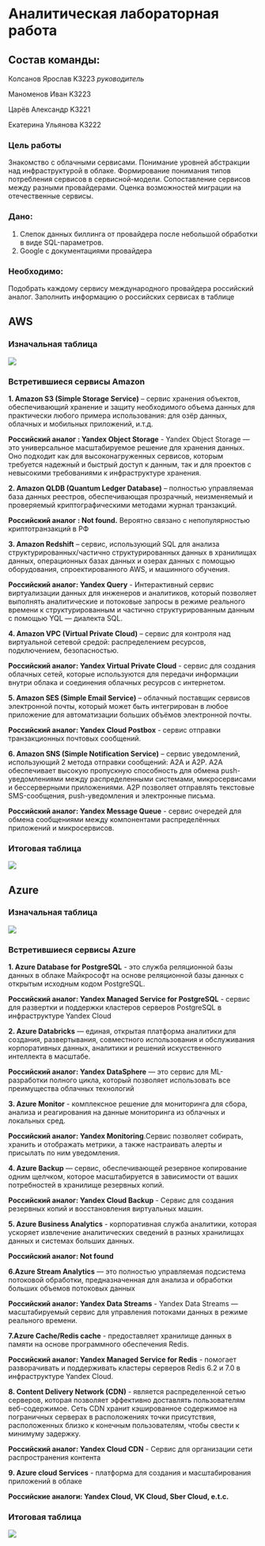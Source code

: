 # Аналитическая лабораторная работа

## Состав команды:

Колсанов Ярослав K3223 *руководитель*

Маноменов Иван K3223

Царёв Александр K3221

Екатерина Ульянова K3222

### Цель работы

Знакомство с облачными сервисами. Понимание уровней абстракции над инфраструктурой в облаке. Формирование понимания типов потребления сервисов в сервисной-модели. Сопоставление сервисов между разными провайдерами. Оценка возможностей миграции на отечественные сервисы.

### Дано: 
1. Слепок данных биллинга от провайдера после небольшой обработки в виде SQL-параметров.
2. Google с документациями провайдера
### Необходимо:
Подобрать каждому сервису международного провайдера российский аналог. Заполнить информацию о российских сервисах в таблице

## AWS

### Изначальная таблица

![](./images/AWS_empty.png)

### Встретившиеся сервисы Amazon

**1. Amazon S3 (Simple Storage Service)** – сервис хранения объектов, обеспечивающий хранение и защиту необходимого объема данных для практически любого примера использования: для озёр данных, облачных и мобильных приложений, и.т.д.

**Российский аналог : Yandex Object Storage** - Yandex Object Storage — это универсальное масштабируемое решение для хранения данных. Оно подходит как для высоконагруженных сервисов, которым требуется надежный и быстрый доступ к данным, так и для проектов с невысокими требованиями к инфраструктуре хранения.

**2. Amazon QLDB (Quantum Ledger Database)** – полностью управляемая база данных реестров, обеспечивающая прозрачный, неизменяемый и проверяемый криптографическими методами журнал транзакций.

**Российский аналог : Not found.** Вероятно связано с непопулярностью криптотранзакций в РФ

**3. Amazon Redshift** – сервис, использующий SQL для анализа структурированных/частично структурированных данных в хранилищах данных, операционных базах данных и озерах данных с помощью оборудования, спроектированного AWS, и машинного обучения.

**Российский аналог: Yandex Query** - Интерактивный сервис виртуализации данных для инженеров и аналитиков, который позволяет выполнять аналитические и потоковые запросы в режиме реального времени к структурированным и частично структурированным данным с помощью YQL — диалекта SQL.

**4. Amazon VPC (Virtual Private Cloud)** – сервис для контроля над виртуальной сетевой средой: распределением ресурсов, подключением, безопасностью.

**Российский аналог: Yandex Virtual Private Cloud** - сервис для создания облачных сетей, которые используются для передачи информации внутри облака и соединения облачных ресурсов с интернетом.

**5. Amazon SES (Simple Email Service)** – облачный поставщик сервисов электронной почты, который может быть интегрирован в любое приложение для автоматизации больших объёмов электронной почты.

**Российский аналог: Yandex Cloud Postbox** - сервис отправки транзакционных почтовых сообщений.

**6. Amazon SNS (Simple Notification Service)** – сервис уведомлений, использующий 2 метода отправки сообщений: A2A и A2P. A2A обеспечивает высокую пропускную способность для обмена push-уведомлениями между распределенными системами, микросервисами и бессерверными приложениями. A2P позволяет отправлять текстовые SMS-сообщения, push-уведомления и электронные письма.

**Российский аналог: Yandex Message Queue** - сервис очередей для обмена сообщениями между компонентами распределённых приложений и микросервисов.

### Итоговая таблица

![](./images/AWS_full.png)

## Azure

### Изначальная таблица

![](./images/Azure_empty.png)

### Встретившиеся сервисы Azure

**1. Azure Database for PostgreSQL** - это служба реляционной базы данных в облаке Майкрософт на основе реляционной базы данных с открытым исходным кодом PostgreSQL.

**Российский аналог: Yandex Managed Service for PostgreSQL** - сервис для развертки и поддержки кластеров серверов PostgreSQL в инфраструктуре Yandex Cloud

**2. Azure Databricks**  — единая, открытая платформа аналитики для создания, развертывания, совместного использования и обслуживания корпоративных данных, аналитики и решений искусственного интеллекта в масштабе.

**Российский аналог: Yandex DataSphere** — это сервис для ML-разработки полного цикла, который позволяет использовать все преимущества облачных технологий

**3. Azure Monitor** - комплексное решение для мониторинга для сбора, анализа и реагирования на данные мониторинга из облачных и локальных сред.

**Российский аналог: Yandex Monitoring**.Сервис позволяет собирать, хранить и отображать метрики, а также настраивать алерты и присылать по ним уведомления.

**4. Azure Backup** — сервис, обеспечивающей резервное копирование одним щелчком, которое масштабируется в зависимости от ваших потребностей в хранилище резервных копий.

**Российский аналог: Yandex Cloud Backup** - Сервис для создания резервных копий и восстановления виртуальных машин.

**5. Azure Business Analytics** - корпоративная служба аналитики, которая ускоряет извлечение аналитических сведений в разных хранилищах данных и системах больших данных.

**Российский аналог: Not found**

**6.Azure Stream Analytics** — это полностью управляемая подсистема потоковой обработки, предназначенная для анализа и обработки больших объемов потоковых данных

**Российский аналог: Yandex Data Streams** - Yandex Data Streams — масштабируемый сервис для управления потоками данных в режиме реального времени.

**7.Azure Cache/Redis cache** - предоставляет хранилище данных в памяти на основе программного обеспечения Redis.

**Российский аналог: Yandex Managed Service for Redis** - помогает разворачивать и поддерживать кластеры серверов Redis 6.2 и 7.0 в инфраструктуре Yandex Cloud. 

**8. Content Delivery Network (CDN)** - является распределенной сетью серверов, которая позволяет эффективно доставлять пользователям веб-содержимое. Сеть CDN хранит кэшированное содержимое на пограничных серверах в расположениях точки присутствия, расположенных близко к конечным пользователям, чтобы свести к минимуму задержку.

**Российский аналог: Yandex Cloud CDN** - Сервис для организации сети распространения контента

**9. Azure cloud Services** - платформа для создания и масштабирования приложений в облаке

**Российские аналоги: Yandex Cloud, VK Cloud, Sber Cloud, e.t.c.**

### Итоговая таблица
![](./images/Azure_full.png)



